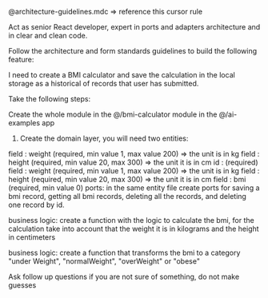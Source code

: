 @architecture-guidelines.mdc => reference this cursor rule

Act as senior React developer, expert in ports and adapters architecture and in clear and clean code.

Follow the architecture and form standards guidelines to build the following feature:

I need to create a BMI calculator and save the calculation in the local storage as a historical of records that user has submitted.

Take the following steps:

Create the whole module in the @/bmi-calculator module in the @/ai-examples app

1. Create the domain layer, you will need two entities:

<body-measurement-entity>
  field : weight  (required, min value 1, max value 200) => the unit is in kg
  field : height (required, min value 20, max 300) => the unit it is in cm
</body-measurements-entity>

<bmi-record-entity>
  id : (required)
  field : weight  (required, min value 1, max value 200) => the unit is in kg
  field : height (required, min value 20, max 300) => the unit it is in cm
  field : bmi (required, min value 0)
  ports: in the same entity file create ports for saving a bmi record, getting all bmi records, deleting all the records, and deleting one record by id.

business logic: create a function with the logic to calculate the bmi, for the calculation take into account that the weight it is in kilograms and the height in centimeters

business logic: create a function that transforms the bmi to a category "under Weight", "normalWeight", "overWeight" or "obese"
</body-measurements-entity>

Ask follow up questions if you are not sure of something, do not make guesses
